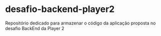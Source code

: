 # desafio-backend-player2
Repositório dedicado para armazenar o código da aplicação proposta no desafio BackEnd da Player 2
